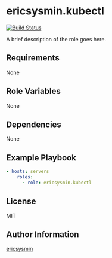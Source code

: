 # ericsysmin.kubectl

[![Build Status](https://travis-ci.org/ericsysmin/ansible-role-kubectl.svg?branch=master)](https://travis-ci.org/ericsysmin/ansible-role-kubectl)

A brief description of the role goes here.

## Requirements

None

## Role Variables

None

## Dependencies

None

## Example Playbook

```yaml
- hosts: servers
    roles:
      - role: ericsysmin.kubectl
```

## License

MIT

## Author Information

[ericsysmin](https://ericsysmin.com)
